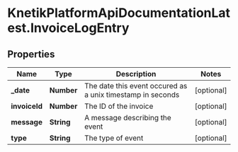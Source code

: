 # KnetikPlatformApiDocumentationLatest.InvoiceLogEntry

## Properties
Name | Type | Description | Notes
------------ | ------------- | ------------- | -------------
**_date** | **Number** | The date this event occured as a unix timestamp in seconds | [optional] 
**invoiceId** | **Number** | The ID of the invoice | [optional] 
**message** | **String** | A message describing the event | [optional] 
**type** | **String** | The type of event | [optional] 


